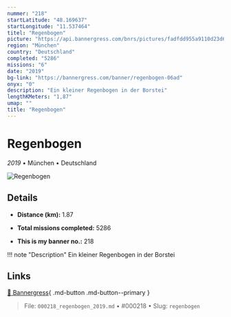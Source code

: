```yaml
---
nummer: "218"
startLatitude: "48.169637"
startLongitude: "11.537464"
titel: "Regenbogen"
picture: "https://api.bannergress.com/bnrs/pictures/fadfdd955a9110d23d6be48819554e48"
region: "München"
country: "Deutschland"
completed: "5286"
missions: "6"
date: "2019"
bg-link: "https://bannergress.com/banner/regenbogen-06ad"
onyx: "0"
description: "Ein kleiner Regenbogen in der Borstei"
lengthKMeters: "1,87"
umap: ""
title: "Regenbogen"
---
```

# Regenbogen

*2019* • München • Deutschland

![Regenbogen](https://api.bannergress.com/bnrs/pictures/fadfdd955a9110d23d6be48819554e48)

## Details
- **Distance (km):** 1.87

- **Total missions completed:** 5286
- **This is my banner no.:** 218


!!! note "Description"
    Ein kleiner Regenbogen in der Borstei



## Links
[🔗 Bannergress](https://bannergress.com/banner/regenbogen-06ad){ .md-button .md-button--primary }



> File: `000218_regenbogen_2019.md` • #000218 • Slug: `regenbogen`
